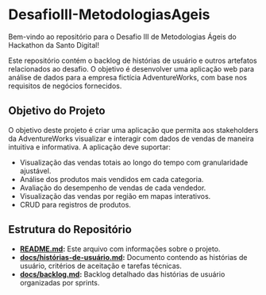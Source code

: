 # DesafioIII-MetodologiasAgeis

Bem-vindo ao repositório para o Desafio III de Metodologias Ágeis do Hackathon da Santo Digital!

Este repositório contém o backlog de histórias de usuário e outros artefatos relacionados ao desafio. O objetivo é desenvolver uma aplicação web para análise de dados para a empresa fictícia AdventureWorks, com base nos requisitos de negócios fornecidos.

## Objetivo do Projeto

O objetivo deste projeto é criar uma aplicação que permita aos stakeholders da AdventureWorks visualizar e interagir com dados de vendas de maneira intuitiva e informativa. A aplicação deve suportar:

- Visualização das vendas totais ao longo do tempo com granularidade ajustável.
- Análise dos produtos mais vendidos em cada categoria.
- Avaliação do desempenho de vendas de cada vendedor.
- Visualização das vendas por região em mapas interativos.
- CRUD para registros de produtos.

## Estrutura do Repositório

- **[README.md](README.md):** Este arquivo com informações sobre o projeto.
- **[docs/histórias-de-usuário.md](docs/histórias-de-usuário.md):** Documento contendo as histórias de usuário, critérios de aceitação e tarefas técnicas.
- **[docs/backlog.md](docs/backlog.md):** Backlog detalhado das histórias de usuário organizadas por sprints.


